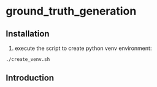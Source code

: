 # ground_truth_generation


## Installation

1. execute the script to create python venv environment:
```
./create_venv.sh
```

## Introduction

